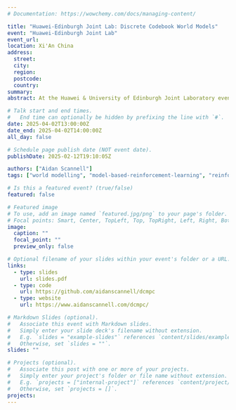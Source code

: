 ```yaml
---
# Documentation: https://wowchemy.com/docs/managing-content/

title: "Huawei-Edinburgh Joint Lab: Discrete Codebook World Models"
event: "Huawei-Edinburgh Joint Lab"
event_url:
location: Xi'An China
address: 
  street:
  city:
  region:
  postcode:
  country:
summary:
abstract: At the Huawei & University of Edinburgh Joint Laboratory event, I present our work investigating world model design choices for model-based reinforcement learning.

# Talk start and end times.
#   End time can optionally be hidden by prefixing the line with `#`.
date: 2025-04-02T13:00:00Z
date_end: 2025-04-02T14:00:00Z
all_day: false

# Schedule page publish date (NOT event date).
publishDate: 2025-02-12T19:10:05Z

authors: ["Aidan Scannell"]
tags: ["world modelling", "model-based-reinforcement-learning", "reinforcement-learning", "machine-learning", "talk"]

# Is this a featured event? (true/false)
featured: false

# Featured image
# To use, add an image named `featured.jpg/png` to your page's folder. 
# Focal points: Smart, Center, TopLeft, Top, TopRight, Left, Right, BottomLeft, Bottom, BottomRight.
image:
  caption: ""
  focal_point: ""
  preview_only: false

# Optional filename of your slides within your event's folder or a URL.
links:
  - type: slides
    url: slides.pdf
  - type: code
    url: https://github.com/aidanscannell/dcmpc
  - type: website
    url: https://www.aidanscannell.com/dcmpc/

# Markdown Slides (optional).
#   Associate this event with Markdown slides.
#   Simply enter your slide deck's filename without extension.
#   E.g. `slides = "example-slides"` references `content/slides/example-slides.md`.
#   Otherwise, set `slides = ""`.
slides: ""

# Projects (optional).
#   Associate this post with one or more of your projects.
#   Simply enter your project's folder or file name without extension.
#   E.g. `projects = ["internal-project"]` references `content/project/deep-learning/index.md`.
#   Otherwise, set `projects = []`.
projects: 
---
```

